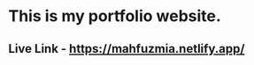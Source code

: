# This is my portfolio website.
## Live Link - https://mahfuzmia.netlify.app/

<!---
This is import note part------------------

git add .
git commit -m "message"
git push

--->